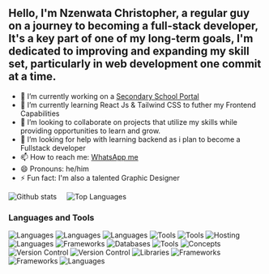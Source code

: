## Hello, I'm Nzenwata Christopher, a regular guy on a journey to becoming a full-stack developer, It's a key part of one of my long-term goals, I'm dedicated to improving and expanding my skill set, particularly in web development one commit at a time.

- 🔭 I’m currently working on a <a href="https://e-school-red.vercel.app/" target="_blank">Secondary School Portal</a>
- 🌱 I’m currently learning React Js & Tailwind CSS to futher my Frontend Capabilities
- 👯 I’m looking to collaborate on projects that utilize my skills while providing opportunities to learn and grow.
- 🤔 I’m looking for help with learning backend as i plan to become a Fullstack developer
- 📫 How to reach me: [WhatsApp me](https://wa.me/2348141207888)
- 😄 Pronouns: he/him
- ⚡ Fun fact: I'm also a talented Graphic Designer

![Github stats](https://github-readme-stats.vercel.app/api?username=Chris-Error-404&count_private=true&show_icons=true&theme=radical) &nbsp;&nbsp;&nbsp; ![Top Languages](https://github-readme-stats.vercel.app/api/top-langs/?username=CHRIS-ERROR-404&show_icons=true&theme=radical)



<h3>Languages and Tools</h3>

![Languages](https://img.shields.io/badge/-HTML-e34f26?logo=html5&logoColor=fff) 
![Languages](https://img.shields.io/badge/-CSS-1572b6?logo=css3&logoColor=fff) 
![Languages](https://img.shields.io/badge/-JavaScript-f7df1e?logo=javascript&logoColor=000) 
![Tools](https://img.shields.io/badge/-VSCode-007acc?logo=visual-studio-code&logoColor=fff) 
![Tools](https://img.shields.io/badge/-Figma-f24e1e?logo=figma&logoColor=fff) 
![Hosting](https://img.shields.io/badge/-Vercel-000?logo=vercel&logoColor=fff) 
![Languages](https://img.shields.io/badge/-Python-3776ab?logo=python&logoColor=fff) 
![Frameworks](https://img.shields.io/badge/-Django-092e20?logo=django&logoColor=fff) 
![Databases](https://img.shields.io/badge/-MySQL-4479a1?logo=mysql&logoColor=fff) 
![Tools](https://img.shields.io/badge/-Picsart-fffc00?logo=picsart&logoColor=000) 
![Concepts](https://img.shields.io/badge/-Data%20Structures-007396?logo=databricks&logoColor=fff) 
![Version Control](https://img.shields.io/badge/-Git-f05032?logo=git&logoColor=fff) 
![Version Control](https://img.shields.io/badge/-GitHub-181717?logo=github&logoColor=fff) 
![Libraries](https://img.shields.io/badge/-React-61dafb?logo=react&logoColor=000) 
![Frameworks](https://img.shields.io/badge/-W3.CSS-4caf50?logo=w3c&logoColor=fff) 
![Frameworks](https://img.shields.io/badge/-Bootstrap-7952b3?logo=bootstrap&logoColor=fff) 
![Languages](https://img.shields.io/badge/-English-007396?logo=language&logoColor=fff)




<!-- 
For icons:
https://simpleicons.org/ -->
